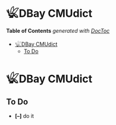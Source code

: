 

# 𓆤DBay CMUdict


<!-- START doctoc generated TOC please keep comment here to allow auto update -->
<!-- DON'T EDIT THIS SECTION, INSTEAD RE-RUN doctoc TO UPDATE -->
**Table of Contents**  *generated with [DocToc](https://github.com/thlorenz/doctoc)*

- [𓆤DBay CMUdict](#%F0%93%86%A4dbay-cmudict)
  - [To Do](#to-do)

<!-- END doctoc generated TOC please keep comment here to allow auto update -->


# 𓆤DBay CMUdict


## To Do

* **[–]** do it
